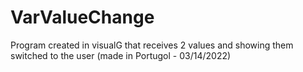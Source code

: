# VarValueChange
Program created in visualG that receives 2 values and showing them switched to the user (made in Portugol - 03/14/2022)
